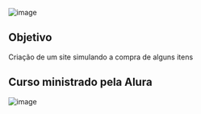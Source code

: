 ![image](https://github.com/gmarqueti/carrinho-compras/assets/104853978/084859ca-5e29-4a94-8b06-3b0eede20e93)

## Objetivo

Criação de um site simulando a compra de alguns itens

## Curso ministrado pela Alura

![image](https://github.com/gmarqueti/carrinho-compras/assets/104853978/2ac488bd-8a81-48cd-95e1-49eb5df64035)
